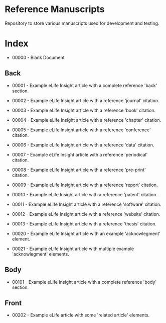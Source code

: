 # Reference Manuscripts

Repository to store various manuscripts used for development and testing.

# Index

- 00000 - Blank Document

## Back

- 00001 - Example eLife Insight article with a complete reference 'back' section.
- 00002 - Example eLife Insight article with a reference 'journal' citation.
- 00003 - Example eLife Insight article with a reference 'book' citation.
- 00004 - Example eLife Insight article with a reference 'chapter' citation.
- 00005 - Example eLife Insight article with a reference 'conference' citation.
- 00006 - Example eLife Insight article with a reference 'data' citation.
- 00007 - Example eLife Insight article with a reference 'periodical' citation.
- 00008 - Example eLife Insight article with a reference 'pre-print' citation.
- 00009 - Example eLife Insight article with a reference 'report' citation.
- 00010 - Example eLife Insight article with a reference 'patent' citation.
- 00011 - Example eLife Insight article with a reference 'software' citation.
- 00012 - Example eLife Insight article with a reference 'website' citation.
- 00013 - Example eLife Insight article with a reference 'thesis' citation.

- 00020 - Example eLife Insight article with an example 'acknowlegment' element.
- 00021 - Example eLife Insight article with multiple example 'acknowlegment' elements.

## Body

- 00101 - Example eLife Insight article with a complete reference 'body' section.

## Front

- 00202 - Example eLife article with some 'related article' elements.
